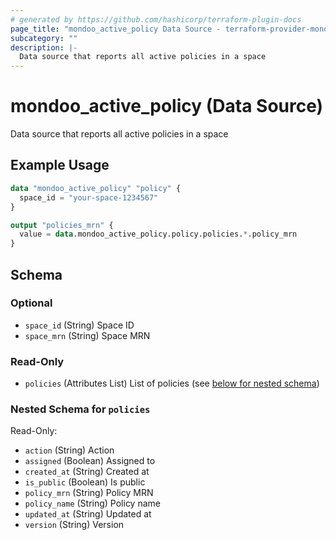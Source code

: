 ```yaml
---
# generated by https://github.com/hashicorp/terraform-plugin-docs
page_title: "mondoo_active_policy Data Source - terraform-provider-mondoo"
subcategory: ""
description: |-
  Data source that reports all active policies in a space
---
```


# mondoo_active_policy (Data Source)

Data source that reports all active policies in a space

## Example Usage

```terraform
data "mondoo_active_policy" "policy" {
  space_id = "your-space-1234567"
}

output "policies_mrn" {
  value = data.mondoo_active_policy.policy.policies.*.policy_mrn
}
```

<!-- schema generated by tfplugindocs -->
## Schema

### Optional

- `space_id` (String) Space ID
- `space_mrn` (String) Space MRN

### Read-Only

- `policies` (Attributes List) List of policies (see [below for nested schema](#nestedatt--policies))

<a id="nestedatt--policies"></a>
### Nested Schema for `policies`

Read-Only:

- `action` (String) Action
- `assigned` (Boolean) Assigned to
- `created_at` (String) Created at
- `is_public` (Boolean) Is public
- `policy_mrn` (String) Policy MRN
- `policy_name` (String) Policy name
- `updated_at` (String) Updated at
- `version` (String) Version

